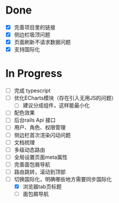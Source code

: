 # Done
- [x] 完善项目里的链接
- [x] 侧边栏吸顶问题
- [x] 页面刷新不请求数据问题
- [x] 支持国际化

# In Progress
- [ ] 完成 typescript
- [ ] 优化ECharts模块（存在引入无用JS的问题）
  - [ ] 建议分成组件，这样能最小化
- [ ] 配色效果
- [ ] 后台rails Api 接口
- [ ] 用户、角色、权限管理
- [ ] 侧边栏首次渲染闪动问题
- [ ] 文档梳理
- [ ] 多级动态路由
- [ ] 全局设置页面meta属性
- [ ] 完善面包屑导航
- [ ] 路由跳转，滚动到顶部
- [ ] 切换国际化，明确哪些地方需要同步国际化
  - [x] 浏览器tab页标题
  - [ ] 面包屑导航